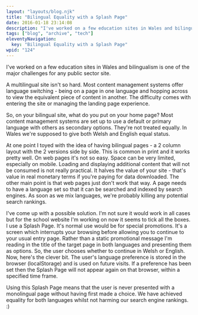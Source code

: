 ```yaml
---
layout: "layouts/blog.njk"
title: "Bilingual Equality with a Splash Page"
date: 2016-01-18 23:14:08
description: "I've worked on a few education sites in Wales and bilingualism is one of the major challenges for any public sector site"
tags: ["blog", "archive", "tech"]
eleventyNavigation:
  key: "Bilingual Equality with a Splash Page"
wpid: "124"
---
```


I've worked on a few education sites in Wales and bilingualism is one of the major challenges for any public sector site.

A multilingual site isn't so hard. Most content management systems offer language switching - being on a page in one language and hopping across to view the equivalent piece of content in another. The difficulty comes with entering the site or managing the landing page experience.

So, on your bilingual site, what do you put on your home page? Most content management systems are set up to use a default or primary language with others as secondary options. They're not treated equally. In Wales we're supposed to give both Welsh and English equal status.

At one point I toyed with the idea of having bilingual pages - a 2 column layout with the 2 versions side by side. This is common in print and it works pretty well. On web pages it's not so easy. Space can be very limited, especially on mobile. Loading and displaying additional content that will not be consumed is not really practical. It halves the value of your site - that's value in real monetary terms if you're paying for data downloaded. The other main point is that web pages just don't work that way. A page needs to have a language set so that it can be searched and indexed by search engines. As soon as we mix languages, we're probably killing any potential search rankings.

I've come up with a possible solution. I'm not sure it would work in all cases but for the school website I'm working on now it seems to tick all the boxes. I use a Splash Page. It's normal use would be for special promotions. It's a screen which interrupts your browsing before allowing you to continue to your usual entry page. Rather than a static promotional message I'm reading in the title of the target page in both languages and presenting them as options. So, the user chooses whether to continue in Welsh or English. Now, here's the clever bit. The user's language preference is stored in the browser (localStorage) and is used on future visits. If a preference has been set then the Splash Page will not appear again on that browser, within a specified time frame.

Using this Splash Page means that the user is never presented with a monolingual page without having first made a choice. We have achieved equality for both languages whilst not harming our search engine rankings. :)
